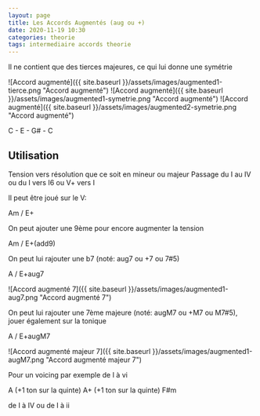 ```yaml
---
layout: page
title: Les Accords Augmentés (aug ou +)
date: 2020-11-19 10:30
categories: theorie
tags: intermediaire accords theorie
---
```


Il ne contient que des tierces majeures, ce qui lui donne une symétrie

![Accord augmenté]({{ site.baseurl }}/assets/images/augmented1-tierce.png "Accord augmenté")
![Accord augmenté]({{ site.baseurl }}/assets/images/augmented1-symetrie.png "Accord augmenté")
![Accord augmenté]({{ site.baseurl }}/assets/images/augmented2-symetrie.png "Accord augmenté")

C - E - G# - C

## Utilisation

Tension vers résolution que ce soit en mineur ou majeur
Passage du I au IV ou du I vers I6 ou V+ vers I

Il peut être joué sur le V:

Am / E+

On peut ajouter une 9ème pour encore augmenter la tension

Am / E+(add9)

On peut lui rajouter une b7 (noté: aug7 ou +7 ou 7#5)

A / E+aug7

![Accord augmenté 7]({{ site.baseurl }}/assets/images/augmented1-aug7.png "Accord augmenté 7")

On peut lui rajouter une 7ème majeure (noté: augM7 ou +M7 ou M7#5), jouer également sur la tonique

A / E+augM7

![Accord augmenté majeur 7]({{ site.baseurl }}/assets/images/augmented1-augM7.png "Accord augmenté majeur 7")

Pour un voicing par exemple de I à vi

A (+1 ton sur la quinte) A+ (+1 ton sur la quinte) F#m

de I à IV ou de I à ii
